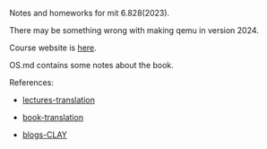 Notes and homeworks for mit 6.828(2023).

There may be something wrong with making qemu in version 2024.

Course website is [here](https://pdos.csail.mit.edu/6.828/2023/schedule.html).

OS.md contains some notes about the book.

References:

- [lectures-translation](https://github.com/huihongxiao/MIT6.S081)

- [book-translation](https://th0ar.gitbooks.io/xv6-chinese/content/)

- [blogs-CLAY](https://zhuanlan.zhihu.com/p/668635247)